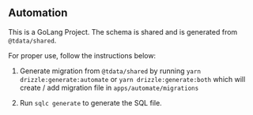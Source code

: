## Automation

This is a GoLang Project. The schema is shared and is generated from `@tdata/shared`.

For proper use, follow the instructions below:

1. Generate migration from `@tdata/shared` by running `yarn drizzle:generate:automate` or `yarn drizzle:generate:both` which will create / add migration file in `apps/automate/migrations`

2. Run `sqlc generate` to generate the SQL file.
